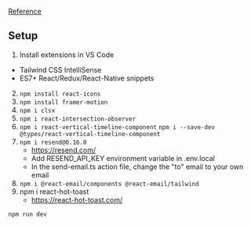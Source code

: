 [Reference](https://youtu.be/sUKptmUVIBM)

## Setup
1. Install extensions in VS Code
  - Tailwind CSS IntelliSense
  - ES7+ React/Redux/React-Native snippets
2. `npm install react-icons`
3. `npm install framer-motion`
4. `npm i clsx`
5. `npm i react-intersection-observer`
6. `npm i react-vertical-timeline-component` `npm i --save-dev @types/react-vertical-timeline-component`
7. `npm i resend@0.16.0`
    - https://resend.com/
    - Add RESEND_API_KEY environment variable in .env.local
    - In the send-email.ts action file, change the "to" email to your own email
8. `npm i @react-email/components @react-email/tailwind`
9. npm i react-hot-toast
    - https://react-hot-toast.com/

`npm run dev`